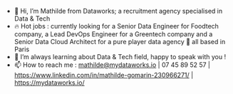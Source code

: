 - 👋 Hi, I’m Mathilde from Dataworks; a recruitment agency specialised in Data & Tech
- 🔥 Hot jobs : currently looking for a Senior Data Engineer for Foodtech company, a Lead DevOps Engineer for a Greentech company and a Senior Data Cloud Architect for a pure player data agency 📍 all based in Paris 
- 🌱 I’m always learning about Data & Tech field, happy to speak with you !
- 📫 How to reach me : mathilde@mydataworks.io | 07 45 89 52 57 | https://www.linkedin.com/in/mathilde-gomarin-230966271/ | https://mydataworks.io/

<!---
mathildedataworks/mathildedataworks is a ✨ special ✨ repository because its `README.md` (this file) appears on your GitHub profile.
You can click the Preview link to take a look at your changes.
--->
